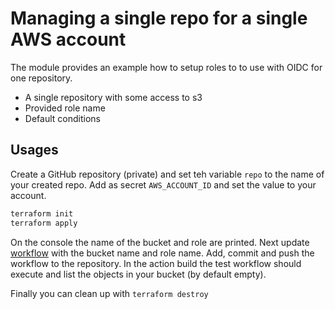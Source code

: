 # Managing a single repo for a single AWS account

The module provides an example how to setup roles to to use with OIDC for one repository.

- A single repository with some access to s3
- Provided role name
- Default conditions

## Usages

Create a GitHub repository (private) and set teh variable `repo` to the name of your created repo. Add as secret `AWS_ACCOUNT_ID` and set the value to your account.

```bash
terraform init
terraform apply
```

On the console the name of the bucket and role are printed. Next update [workflow](../repositories/.github/workflows/../../repo-s3/.github/workflows/s3.yml) with the bucket name and role name. Add, commit and push the workflow to the repository. In the action build the test workflow should execute and list the objects in your bucket (by default empty).

Finally you can clean up with `terraform destroy`
